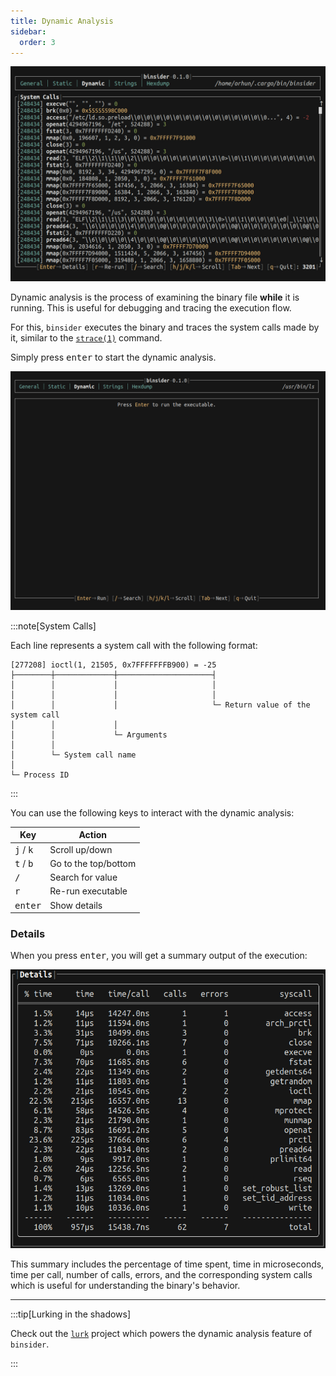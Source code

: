 ```yaml
---
title: Dynamic Analysis
sidebar:
  order: 3
---
```


![layout](../../assets/dynamic.jpg)

Dynamic analysis is the process of examining the binary file **while** it is running. This is useful for debugging and tracing the execution flow.

For this, `binsider` executes the binary and traces the system calls made by it, similar to the [`strace(1)`](https://man7.org/linux/man-pages/man1/strace.1.html) command.

Simply press <kbd>enter</kbd> to start the dynamic analysis.

![dynamic analysis](../../assets/dynamic-analysis.gif)

:::note[System Calls]

Each line represents a system call with the following format:

```plaintext
[277208] ioctl(1, 21505, 0x7FFFFFFFB900) = -25
├────────┼─────────────┼─────────────────────┤
│        │             │                     │
│        │             │                     │
│        │             │                     └─ Return value of the system call
│        │             │
│        │             └─ Arguments
│        │
│        └─ System call name
│
└─ Process ID
```

:::

You can use the following keys to interact with the dynamic analysis:

| **Key**                     | **Action**           |
| --------------------------- | -------------------- |
| <kbd>j</kbd> / <kbd>k</kbd> | Scroll up/down       |
| <kbd>t</kbd> / <kbd>b</kbd> | Go to the top/bottom |
| <kbd>/</kbd>                | Search for value     |
| <kbd>r</kbd>                | Re-run executable    |
| <kbd>enter</kbd>            | Show details         |

### Details

When you press <kbd>enter</kbd>, you will get a summary output of the execution:

![dynamic summary](../../assets/dynamic-summary.jpg)

This summary includes the percentage of time spent, time in microseconds, time per call, number of calls, errors, and the corresponding system calls which is useful for understanding the binary's behavior.

---

:::tip[Lurking in the shadows]

Check out the [`lurk`](https://github.com/JakWai01/lurk) project which powers the dynamic analysis feature of `binsider`.

:::

